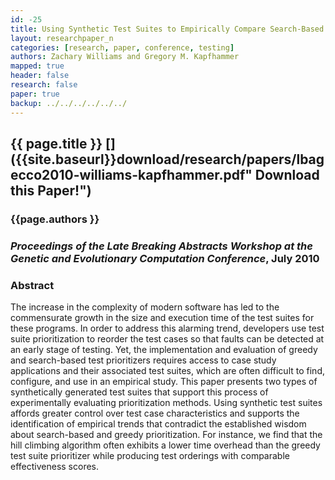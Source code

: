 ```yaml
---
id: -25
title: Using Synthetic Test Suites to Empirically Compare Search-Based and Greedy Prioritizers
layout: researchpaper_n
categories: [research, paper, conference, testing]
authors: Zachary Williams and Gregory M. Kapfhammer
mapped: true
header: false
research: false
paper: true
backup: ../../../../../../
---
```


## {{ page.title }} [<i class="fa fa-download"></i>]({{site.baseurl}}download/research/papers/lbagecco2010-williams-kapfhammer.pdf" Download this Paper!")

### {{page.authors }}

### <em>Proceedings of the Late Breaking Abstracts Workshop at the Genetic and Evolutionary Computation Conference</em>, July 2010

### Abstract

The increase in the complexity of modern software has led to the commensurate growth in the size and execution time of
the test suites for these programs. In order to address this alarming trend, developers use test suite prioritization to
reorder the test cases so that faults can be detected at an early stage of testing. Yet, the implementation and
evaluation of greedy and search-based test prioritizers requires access to case study applications and their associated
test suites, which are often difficult to find, configure, and use in an empirical study. This paper presents two types
of synthetically generated test suites that support this process of experimentally evaluating prioritization methods.
Using synthetic test suites affords greater control over test case characteristics and supports the identification of
empirical trends that contradict the established wisdom about search-based and greedy prioritization. For instance, we
find that the hill climbing algorithm often exhibits a lower time overhead than the greedy test suite prioritizer while
producing test orderings with comparable effectiveness scores.

